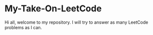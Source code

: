 # My-Take-On-LeetCode
Hi all, welcome to my repository. I will try to answer as many LeetCode problems as I can.
